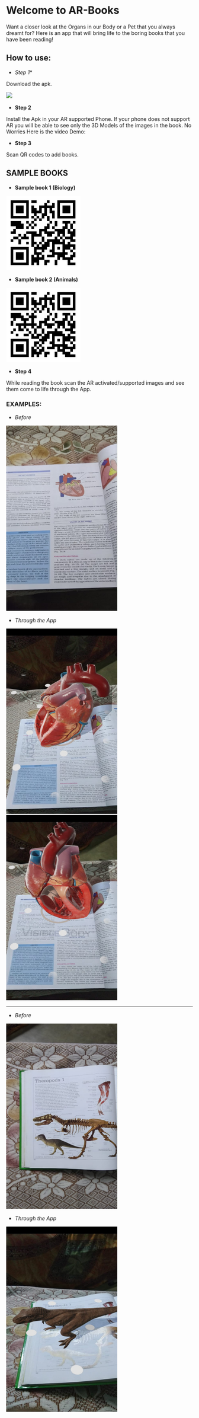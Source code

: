# Welcome to AR-Books
Want a closer look at the Organs in our Body or a Pet that you always dreamt for? Here is an app that will bring life to the boring books that you have been reading!

## How to use:

-  *Step 1**

Download the apk.

[<img src="https://www.batball11.com/images/android_btn.png" data-canonical-src="https://www.batball11.com/images/android_btn.png" width="300" />](https://github.com/BlueBreakingBugs/book-visualizer/releases/latest/download/ar-book.apk)

- **Step 2**

Install the Apk in your AR supported Phone. If your phone does not support AR you will be able to see only the 3D Models of the images in the book.
No Worries Here is the video Demo:

- **Step 3**

Scan QR codes to add books.

## SAMPLE BOOKS
- **Sample book 1 (Biology)**

![scan to add sample biology book](https://github.com/BlueBreakingBugs/book-visualizer/raw/master/readme-assets/biology.jpeg)

- **Sample book 2 (Animals)**

![Scan to add Sample book 2 (Animals)](https://github.com/BlueBreakingBugs/book-visualizer/raw/master/readme-assets/animal.jpeg)


- **Step 4**

While reading the book scan the AR activated/supported images and see them come to life through the App.

### EXAMPLES:

- *Before*

<img src="https://github.com/BlueBreakingBugs/book-visualizer/blob/master/readme-assets/Heart_Book_view.jpeg" width="300" height="500">

- *Through the App*

<img src="https://github.com/BlueBreakingBugs/book-visualizer/blob/master/readme-assets/Heart_AR_view1.jpeg" width="300" height="500">  <img src="https://github.com/BlueBreakingBugs/book-visualizer/blob/master/readme-assets/Heart_AR_View2.jpeg" width="300" height="500">

---

- *Before*

<img src="https://github.com/BlueBreakingBugs/book-visualizer/blob/master/readme-assets/Dinosaur_book_view.jpeg" width="300" height="500">

- *Through the App*

<img src="https://github.com/BlueBreakingBugs/book-visualizer/blob/master/readme-assets/Dinosaur_AR_view.jpeg" width="300" height="500">  
